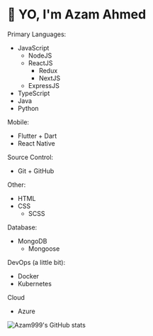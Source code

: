 # 👋 YO, I'm Azam Ahmed

Primary Languages:
- JavaScript
  - NodeJS
  - ReactJS
     - Redux
     - NextJS
  - ExpressJS
- TypeScript
- Java
- Python

Mobile:
- Flutter + Dart
- React Native

Source Control:
- Git + GitHub

Other:
- HTML
- CSS
  - SCSS 

Database:
- MongoDB
  - Mongoose

DevOps (a little bit):
- Docker
- Kubernetes

Cloud
- Azure

![Azam999's GitHub stats](https://github-readme-stats.vercel.app/api?username=azam999&count_private=true&show_icons=true&theme=dark)

